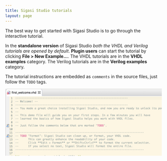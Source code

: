 ```yaml
---
title: Sigasi Studio tutorials
layout: page
---
```

The best way to get started with Sigasi Studio is to go through the interactive tutorial. 

In the **standalone version** of Sigasi Studio _both the VHDL and Verilog tutorials are opened by default_. **Plugin users** can start the tutorial by clicking **File > New Example...**. The VHDL tutorials are in the **VHDL examples** category. The Verilog tutorials are in the **Verilog examples** category.

The tutorial instructions are embedded as `comments` in the source files, just follow the `TODO` tags.

![Follow the TODO's](tutorial-images/tutorial.png "Follow the TODO's")